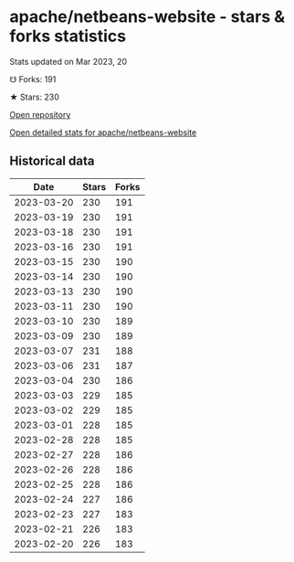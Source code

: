 # apache/netbeans-website - stars & forks statistics

Stats updated on Mar 2023, 20

☋ Forks: 191

★ Stars: 230

[Open repository](https://github.com/apache/netbeans-website)

[Open detailed stats for apache/netbeans-website](https://reviewgithub.com/rep/apache/netbeans-website)

## Historical data
| Date | Stars | Forks |
|------|-------|-------|
| 2023-03-20 | 230 | 191 | 
| 2023-03-19 | 230 | 191 | 
| 2023-03-18 | 230 | 191 | 
| 2023-03-16 | 230 | 191 | 
| 2023-03-15 | 230 | 190 | 
| 2023-03-14 | 230 | 190 | 
| 2023-03-13 | 230 | 190 | 
| 2023-03-11 | 230 | 190 | 
| 2023-03-10 | 230 | 189 | 
| 2023-03-09 | 230 | 189 | 
| 2023-03-07 | 231 | 188 | 
| 2023-03-06 | 231 | 187 | 
| 2023-03-04 | 230 | 186 | 
| 2023-03-03 | 229 | 185 | 
| 2023-03-02 | 229 | 185 | 
| 2023-03-01 | 228 | 185 | 
| 2023-02-28 | 228 | 185 | 
| 2023-02-27 | 228 | 186 | 
| 2023-02-26 | 228 | 186 | 
| 2023-02-25 | 228 | 186 | 
| 2023-02-24 | 227 | 186 | 
| 2023-02-23 | 227 | 183 | 
| 2023-02-21 | 226 | 183 | 
| 2023-02-20 | 226 | 183 | 

